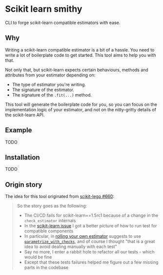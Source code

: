 # Scikit learn smithy

CLI to forge scikit-learn compatible estimators with ease.

## Why

Writing a scikit-learn compatible estimator is a bit of a hassle. You need to write a lot of boilerplate code to get started. This tool aims to help you with that.

Not only that, but scikit-learn expects certain behaviours, methods and attributes from your estimator depending on:

- The type of estimator you're writing.
- The signature of the estimator.
- The signature of the `.fit(...)` method.

This tool will generate the boilerplate code for you, so you can focus on the implementation logic of your estimator, and not on the nitty-gritty details of the scikit-learn API.

## Example

TODO

## Installation

TODO

## Origin story

The idea for this tool originated from [scikit-lego #660](https://github.com/koaning/scikit-lego/pull/660):

> So the story goes as the following:
>
> - The CI/CD fails for scikit-learn==1.5rc1 because of a change in the `check_estimator` internals
> - In the [scikit-learn issue](https://github.com/scikit-learn/scikit-learn/issues/28966) I got a better picture of how to run test for compatible components
> - In particular, in [rolling your own estimator](https://scikit-learn.org/dev/developers/develop.html#rolling-your-own-estimator) suggests to use [`parametrize_with_checks`](https://scikit-learn.org/dev/modules/generated/sklearn.utils.estimator_checks.parametrize_with_checks.html#sklearn.utils.estimator_checks.parametrize_with_checks), and of course I thought "that is a great idea to avoid dealing manually with each test"
> - Say no more, I enter a rabbit hole to refactor all our tests - which would be fine
> - Except that these tests failures helped me figure out a few missing parts in the codebase
